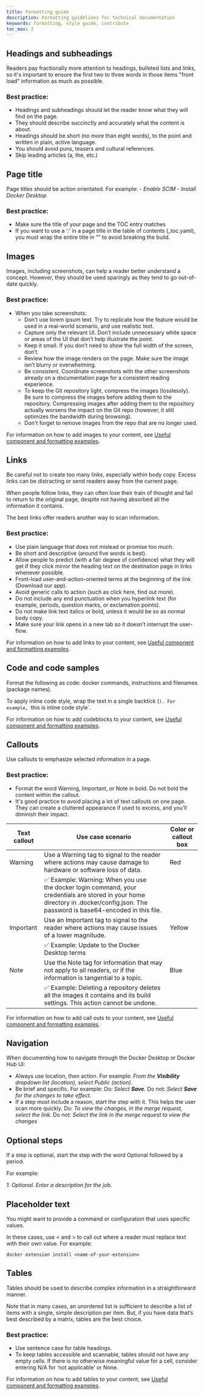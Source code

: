 ```yaml
---
title: Formatting guide
description: Formatting guidelines for technical documentation
keywords: formatting, style guide, contribute
toc_max: 2
---
```


## Headings and subheadings

Readers pay fractionally more attention to headings, bulleted lists and links, so it's important to ensure the first two to three words in those items "front load" information as much as possible.

### Best practice:

- Headings and subheadings should let the reader know what they will find on the page.
- They should describe succinctly and accurately what the content is about.
- Headings should be short (no more than eight words), to the point and written in plain, active language.
- You should avoid puns, teasers and cultural references.
- Skip leading articles (a, the, etc.)

## Page title

Page titles should be action orientated. For example:
    - _Enable SCIM_
    - _Install Docker Desktop_

### Best practice:

- Make sure the title of your page and the TOC entry matches
- If you want to use a ‘:’ in a page title in the table of contents (_toc.yaml), you must wrap the entire title in “” to avoid breaking the build.

## Images

Images, including screenshots, can help a reader better understand a concept. However, they should be used sparingly as they tend to go out-of-date quickly.

### Best practice:
- When you take screenshots:
    - Don’t use lorem ipsum text. Try to replicate how the feature would be used in a real-world scenario, and use realistic text.
    - Capture only the relevant UI. Don’t include unnecessary white space or areas of the UI that don’t help illustrate the point.
    - Keep it small. If you don’t need to show the full width of the screen, don’t.
    - Review how the image renders on the page. Make sure the image isn’t blurry or overwhelming.
    - Be consistent. Coordinate screenshots with the other screenshots already on a documentation page for a consistent reading experience.
    - To keep the Git repository light, compress the images (losslessly). Be sure to compress the images before adding them to the repository. Compressing images after adding them to the repository actually worsens the impact on the Git repo (however, it still optimizes the bandwidth during browsing).
    - Don't forget to remove images from the repo that are no longer used.

For information on how to add images to your content, see [Useful component and formatting examples](../components.md#images).

## Links

Be careful not to create too many links, especially within body copy. Excess links can be distracting or send readers away from the current page.

When people follow links, they can often lose their train of thought and fail to return to the original page, despite not having absorbed all the information it contains.

The best links offer readers another way to scan information.

### Best practice:

- Use plain language that does not mislead or promise too much.
- Be short and descriptive (around five words is best).
- Allow people to predict (with a fair degree of confidence) what they will get if they click mirror the heading text on the destination page in links whenever possible.
- Front-load user-and-action-oriented terms at the beginning of the link (Download our app).
- Avoid generic calls to action (such as click here, find out more).
- Do not include any end punctuation when you hyperlink text (for example, periods, question marks, or exclamation points).
- Do not make link text italics or bold, unless it would be so as normal body copy.
- Make sure your link opens in a new tab so it doesn't interrupt the user-flow.

For information on how to add links to your content, see [Useful component and formatting examples](../components.md#links).

## Code and code samples

Format the following as code: docker commands, instructions and filenames (package names).

To apply inline code style, wrap the text in a single backtick (`). For example, `this is inline code style`.

For information on how to add codeblocks to your content, see [Useful component and formatting examples](../components.md#code-blocks).

## Callouts

Use callouts to emphasize selected information in a page. 

### Best practice:

- Format the word Warning, Important, or Note in bold. Do not bold the content within the callout.
- It's good practice to avoid placing a lot of text callouts on one page. They can create a cluttered appearance if used to excess, and you'll diminish their impact.

| Text callout  | Use case scenario | Color or callout box |
| --- | --- | --- |
| Warning | Use a Warning tag to signal to the reader where actions may cause damage to hardware or software loss of data.  | Red |
|  | ✅ Example: Warning: When you use the docker login command, your credentials are stored in your home directory in .docker/config.json. The password is base64-encoded in this file. |  |
| Important | Use an Important tag to signal to the reader where actions may cause issues of a lower magnitude. | Yellow |
|  | ✅ Example: Update to the Docker Desktop terms |  |
| Note | Use the Note tag for information that may not apply to all readers, or if the information is tangential to a topic. | Blue |
|  | ✅ Example: Deleting a repository deletes all the images it contains and its build settings. This action cannot be undone.|

For information on how to add call outs to your content, see [Useful component and formatting examples](../components.md#call-outs).

## Navigation

When documenting how to navigate through the Docker Desktop or Docker Hub UI:

- Always use location, then action. For example:
    _From the **Visibility** dropdown list (location), select Public (action)._
- Be brief and specific. For example:
    Do: _Select **Save**._
    Do not: _Select **Save** for the changes to take effect._
- If a step must include a reason, start the step with it. This helps the user scan more quickly.
    Do: _To view the changes, in the merge request, select the link._
    Do not: _Select the link in the merge request to view the changes_

## Optional steps

If a step is optional, start the step with the word Optional followed by a period.

For example:

_1. Optional. Enter a description for the job._

## Placeholder text

You might want to provide a command or configuration that uses specific values.

In these cases, use < and > to call out where a reader must replace text with their own value. For example:

`docker extension install <name-of-your-extension>`

## Tables

Tables should be used to describe complex information in a straightforward manner. 

Note that in many cases, an unordered list is sufficient to describe a list of items with a single, simple description per item. But, if you have data that’s best described by a matrix, tables are the best choice.

### Best practice:

- Use sentence case for table headings.
- To keep tables accessible and scannable, tables should not have any empty cells. If there is no otherwise meaningful value for a cell, consider entering N/A for ‘not applicable’ or None.

For information on how to add tables to your content, see [Useful component and formatting examples](../components.md#tables).
